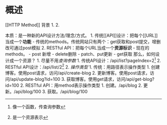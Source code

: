 # 概述
[[HTTP Method]] 
背景
	1. 
	2. 

本质：是一种新的API设计方法/理念/方式。
	1. 传统[[API]]设计：把每个[[URL]]当成一个**功能** 
		- 传统的methods。传统网站只有两个：get获取和post提交，增删改可通过post模拟
	2. RESTful API：把每个URL当成一个**资源标识** 
		- 现在的methods。
		- post 新增
		- delete删除
		- patch、put更新
		- get获取
那么，如何设计成一个资源？
	1. 尽量不用*查询参数* 
		1. 传统API设计：/api/list?pageIndex=2[^1] 
		2. RESTful API设计：/api/list/2[^2] 
	2. *操作类型* 
		1. 传统：用路径表示操作类型
			1. 创建博客。使用post请求，访问/api/create-blog
			2. 更新博客。使用post请求，访问/api/update-blog?id=100
			3. 获取博客。使用get请求，访问/api/get-blog?id=100
		2. RESTful API：用method表示操作类型
			1. 创建。/api/blog
			2. 更新。/api/blog/100
			3. 获取。/api/blog/100

[^1]: 像一个函数，传查询参数
[^2]: 是一个资源表示